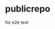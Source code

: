 # publicrepo
for e2e test

























































































































































































































































































































































































































































































































































































































































































































































































































































































































































































































































































































































































































































































































































































































































































































































































































































































































































































































































































































































































































































































































































































































































































































































































































































































































































































































